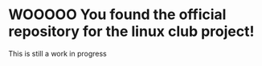 # WOOOOO You found the official repository for the linux club project!

This is still a work in progress
